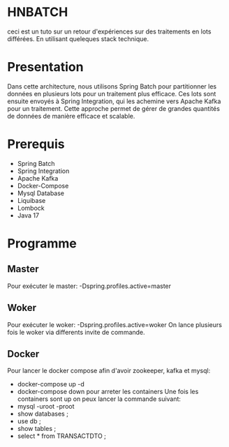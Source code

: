 # HNBATCH
ceci est un tuto sur un retour d'expériences sur des traitements en lots différées. En utilisant queleques stack technique.

# Presentation
Dans cette architecture, nous utilisons Spring Batch pour partitionner les données en plusieurs lots pour un traitement plus efficace. 
Ces lots sont ensuite envoyés à Spring Integration, qui les achemine vers Apache Kafka pour un traitement.
 Cette approche permet de gérer de grandes quantités de données de manière efficace et scalable.
# Prerequis
 * Spring Batch
 * Spring Integration
 * Apache Kafka
 * Docker-Compose
 * Mysql Database
 * Liquibase
 * Lombock
 * Java 17
# Programme
## Master
Pour exécuter le master: -Dspring.profiles.active=master
## Woker
Pour exécuter le woker: -Dspring.profiles.active=woker
On lance plusieurs fois le woker via differents invite de commande.
## Docker
Pour lancer le docker compose afin d'avoir zookeeper, kafka et mysql: 
  * docker-compose up -d
  * docker-compose down pour arreter les containers
Une fois les containers sont up on peux lancer la commande suivant:
  * mysql -uroot -proot
  * show databases ;
  * use db ;
  * show tables ;
  * select * from TRANSACTDTO ; 

 
